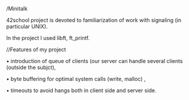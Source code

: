 /Minitalk 

42school project is devoted to familiarization of work with signaling (in particular UNIX).

In the project I used libft, ft_printf.
 
//Features of my project 

• introduction of queue of clients (our server can handle several clients (outside the subjct),

• byte buffering for optimal system calls (write, malloc) ,

• timeouts to avoid hangs both in client side and server side.
